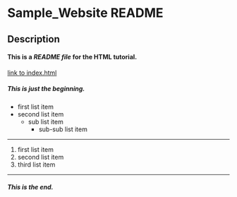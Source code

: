Sample_Website README
===

Description
---

#### This is a _README file_ for the HTML tutorial. ####

[link to index.html](https://raymh2002.github.io/sample_website/)

##### This is just the beginning. #####
* first list item
* second list item
  + sub list item
    - sub-sub list item
---

1. first list item
1. second list item
1. third list item

---

###### **This is the end.** ######
